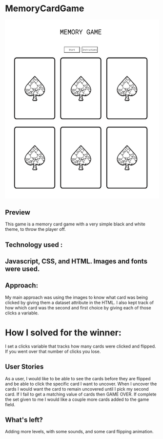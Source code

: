 # MemoryCardGame

![image of project](images/Project1ScreenShot.png)


## Preview 
This game is a memory card game with a very simple black and white theme, to throw the player off.


## Technology used :

Javascript, CSS, and HTML. Images and fonts were used.
---
## Approach:
My main approach was using the images to know what card was being clicked by giving them a dataset attribute in the HTML. I also kept track of how which card was the second and first choice by giving each of those clicks a variable.

# How I solved for the winner:
I set a clicks variable that tracks how many cards were clicked and flipped. If you went over that number of clicks you lose.

## User Stories
As a user, I would like to be able to see the cards before they are flipped and be able to click the specific card I want to uncover. When I uncover the cards I would want the card to remain uncovered until I pick my second card. If I fail to get a matching value of cards then GAME OVER. If complete the set given to me I would like a couple more cards added to the game field.

## What's left?
Adding more levels, with some sounds, and some card flipping animation.


